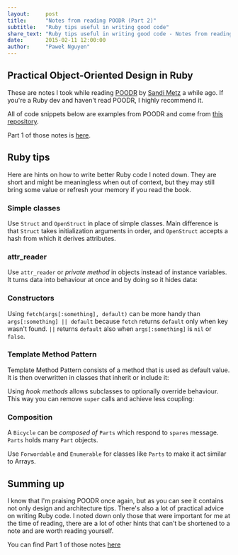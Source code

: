 ```yaml
---
layout:     post
title:      "Notes from reading POODR (Part 2)"
subtitle:   "Ruby tips useful in writing good code"
share_text: "Ruby tips useful in writing good code - Notes from reading POODR (Part 2)"
date:       2015-02-11 12:00:00
author:     "Paweł Nguyen"
---
```


## Practical Object-Oriented Design in Ruby

These are notes I took while reading [POODR](http://www.poodr.com/) by [Sandi Metz](http://www.sandimetz.com/) a while ago.
If you're a Ruby dev and haven't read POODR, I highly recommend it.

All of code snippets below are examples from POODR and come from [this repository](https://github.com/skmetz/poodr).

Part 1 of those notes is [here](/2015/02/04/notes-from-reading-poodr-part-1/).

## Ruby tips

Here are hints on how to write better Ruby code I noted down. They are short and might be meaningless when out of context,
but they may still bring some value or refresh your memory if you read the book.

### Simple classes

Use `Struct` and `OpenStruct` in place of simple classes. Main difference is that `Struct` takes initialization arguments
in order, and `OpenStruct` accepts a hash from which it derives attributes.


<script src="http://gist-it.appspot.com/github/skmetz/poodr/blob/master/chapter_2.rb?slice=191:195"></script>
<script src="http://gist-it.appspot.com/github/skmetz/poodr/blob/master/chapter_8.rb?slice=404:407"></script>

### attr_reader

Use `attr_reader` or *private method* in objects instead of instance variables.
It turns data into behaviour at once and by doing so it hides data:

<script src="http://gist-it.appspot.com/github/skmetz/poodr/blob/master/chapter_2.rb?slice=12:23"></script>


### Constructors

Using `fetch(args[:something], default)` can be more handy than `args[:something] || default` because `fetch` returns `default`
only when key wasn't found. `||` returns `default` also when `args[:something]` is `nil` or `false`.


### Template Method Pattern

Template Method Pattern consists of a method that is used as default value. It is then overwritten in classes that inherit or include it:

<script src="http://gist-it.appspot.com/github/skmetz/poodr/blob/master/chapter_6.rb?slice=298:311"></script>

Using *hook methods* allows subclasses to optionally override behaviour. This way you can remove `super` calls and achieve less coupling:

<script src="http://gist-it.appspot.com/github/skmetz/poodr/blob/master/chapter_9h.rb?slice=16:33"></script>

### Composition

A `Bicycle` can be *composed of* `Parts` which respond to `spares` message. `Parts` holds many `Part` objects.

<script src="http://gist-it.appspot.com/github/skmetz/poodr/blob/master/chapter_8.rb?slice=106:140"></script>

Use `Forwordable` and `Enumerable` for classes like `Parts` to make it act similar to Arrays.

<script src="http://gist-it.appspot.com/github/skmetz/poodr/blob/master/chapter_8.rb?slice=243:257"></script>

## Summing up

I know that I'm praising POODR once again, but as you can see it contains not only design and architecture tips.
There's also a lot of practical advice on writing Ruby code. I noted down only those that were important for me at the time of
reading, there are a lot of other hints that can't be shortened to a note and are worth reading yourself.

You can find Part 1 of those notes [here](/2015/02/04/notes-from-reading-poodr-part-1/)